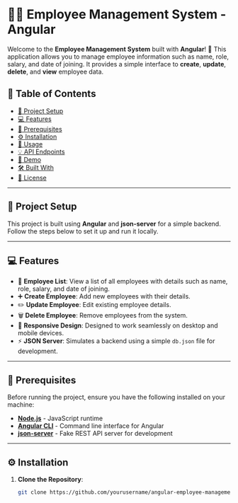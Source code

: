 # 🧑‍💼 Employee Management System - Angular

Welcome to the **Employee Management System** built with **Angular**! 🎉 This application allows you to manage employee information such as name, role, salary, and date of joining. It provides a simple interface to **create**, **update**, **delete**, and **view** employee data.

## 📝 Table of Contents

- [🚀 Project Setup](#-project-setup)
- [💻 Features](#-features)
- [🔧 Prerequisites](#-prerequisites)
- [⚙️ Installation](#-installation)
- [🎨 Usage](#-usage)
- [💡 API Endpoints](#-api-endpoints)
- [📱 Demo](#-demo)
- [🛠️ Built With](#-built-with)
- [📄 License](#-license)

---

## 🚀 Project Setup

This project is built using **Angular** and **json-server** for a simple backend. Follow the steps below to set it up and run it locally.

---

## 💻 Features

- 📝 **Employee List**: View a list of all employees with details such as name, role, salary, and date of joining.
- ➕ **Create Employee**: Add new employees with their details.
- ✏️ **Update Employee**: Edit existing employee details.
- 🗑️ **Delete Employee**: Remove employees from the system.
- 🎨 **Responsive Design**: Designed to work seamlessly on desktop and mobile devices.
- ⚡ **JSON Server**: Simulates a backend using a simple `db.json` file for development.

---

## 🔧 Prerequisites

Before running the project, ensure you have the following installed on your machine:

- [**Node.js**](https://nodejs.org/) - JavaScript runtime
- [**Angular CLI**](https://angular.io/cli) - Command line interface for Angular
- [**json-server**](https://github.com/typicode/json-server) - Fake REST API server for development

---

## ⚙️ Installation

1. **Clone the Repository**:
   ```bash
   git clone https://github.com/yourusername/angular-employee-management.git
   ```
